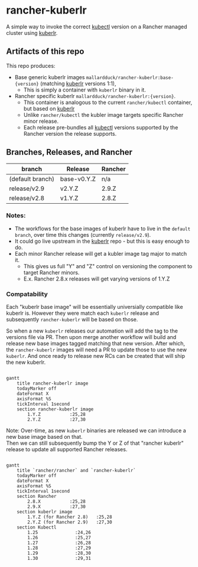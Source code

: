 # rancher-kuberlr
A simple way to invoke the correct [kubectl](https://github.com/rancher/kubectl) version on a Rancher managed cluster using [kuberlr](https://github.com/flavio/kuberlr).

## Artifacts of this repo
This repo produces:
- Base generic kuberlr images `mallardduck/rancher-kuberlr:base-{version}` (matching [kuberlr](https://github.com/flavio/kuberlr) versions 1:1),
  - This is simply a container with `kuberlr` binary in it.
- Rancher specific kuberlr `mallardduck/rancher-kuberlr:{version}`.
  - This container is analogous to the current `rancher/kubectl` container, but based on [kuberlr](https://github.com/flavio/kuberlr)
  - Unlike `rancher/kubectl` the kubler image targets specific Rancher minor release.
  - Each release pre-bundles all [kubectl](https://github.com/rancher/kubectl) versions supported by the Rancher version the release supports.

## Branches, Releases, and Rancher
| branch           | Release | Rancher |
|------------------|---------|---------|
| (default branch) |base-v0.Y.Z|n/a|
| release/v2.9     |v2.Y.Z|2.9.Z|
| release/v2.8     |v1.Y.Z|2.8.Z|

### Notes:
- The workflows for the base images of kuberlr have to live in the `default branch`, over time this changes (currently `release/v2.9`).
- It could go live upstream in the [kuberlr](https://github.com/flavio/kuberlr) repo - but this is easy enough to do.
- Each minor Rancher release will get a kubler image tag major to match it.
  - This gives us full "Y" and "Z" control on versioning the component to target Rancher minors.
  - E.x. Rancher 2.8.x releases will get varying versions of 1.Y.Z

### Compatability

Each "kuberlr base image" will be essentially universially compatible like kuberlr is.
However they were match each `kuberlr` release and subsequently `rancher-kuberlr` will be based on those.

So when a new `kuberlr` releases our automation will add the tag to the versions file via PR.
Then upon merge another workflow will build and release new base images tagged matching that new version.
After which, the `rancher-kuberlr` images will need a PR to update those to use the new `kuberlr`.
And once ready to release new RCs can be created that will ship the new kuberlr.

```mermaid

gantt
    title rancher-kuberlr image
    todayMarker off
    dateFormat X
    axisFormat %S
    tickInterval 1second
    section rancher-kuberlr image
        1.Y.Z           :25,28
        2.Y.Z           :27,30
```

Note: Over-time, as new `kuberlr` binaries are released we can introduce a new base image based on that.  
Then we can still subsequently bump the Y or Z of that "rancher kuberlr" release to update all supported Rancher releases.

```mermaid

gantt
    title `rancher/rancher` and `rancher-kuberlr`
    todayMarker off
    dateFormat X
    axisFormat %S
    tickInterval 1second
    section Rancher
        2.8.X           :25,28
        2.9.X           :27,30
    section kuberlr image
        1.Y.Z (for Rancher 2.8)   :25,28
        2.Y.Z (for Rancher 2.9)   :27,30
    section Kubectl
        1.25              :24,26
        1.26              :25,27
        1.27              :26,28
        1.28              :27,29
        1.29              :28,30
        1.30              :29,31
```
